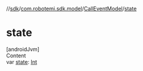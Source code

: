//[sdk](../../../index.md)/[com.robotemi.sdk.model](../index.md)/[CallEventModel](index.md)/[state](state.md)



# state  
[androidJvm]  
Content  
var [state](state.md): [Int](https://kotlinlang.org/api/latest/jvm/stdlib/kotlin/-int/index.html)  



